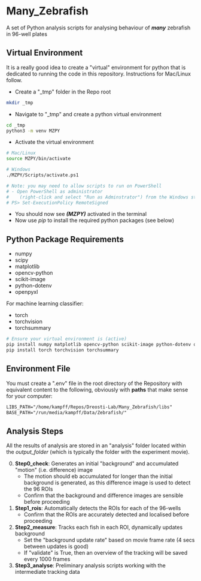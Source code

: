 # Many_Zebrafish
A set of Python analysis scripts for analysing behaviour of ***many*** zebrafish in 96-well plates

## Virtual Environment
It is a really good idea to create a "virtual" environment for python that is dedicated to running the code in this repository. Instructions for Mac/Linux follow.

- Create a "_tmp" folder in the Repo root
```bash
mkdir _tmp
```
- Navigate to "_tmp" and create a python virtual environment
```bash
cd _tmp
python3 -m venv MZPY
```
- Activate the virtual environment
```bash
# Mac/Linux
source MZPY/bin/activate

# Windows
./MZPY/Scripts/activate.ps1

# Note: you may need to allow scripts to run on PowerShell
# - Open PowerShell as administrator
#    (right-click and select "Run as Adminstrator") from the Windows start menu
# PS> Set-ExecutionPolicy RemoteSigned
```
- You should now see ***(MZPY)*** activated in the terminal
- Now use *pip* to install the required python packages (see below)

## Python Package Requirements
- numpy
- scipy
- matplotlib
- opencv-python
- scikit-image
- python-dotenv
- openpyxl

For machine learning classifier:
- torch
- torchvision
- torchsummary

```bash
# Ensure your virtual environment is (active)
pip install numpy matplotlib opencv-python scikit-image python-dotenv openpyxl
pip install torch torchvision torchsummary
```

## Environment File
You must create a ".env" file in the root directory of the Repository with equivalent content to the following, obviously with **paths** that make sense for your computer:
```txt
LIBS_PATH="/home/kampff/Repos/Dreosti-Lab/Many_Zebrafish/libs"
BASE_PATH="/run/media/kampff/Data/Zebrafish/"
```

## Analysis Steps
All the results of analysis are stored in an "analysis" folder located within the *output_folder* (which is typically the folder with the experiment movie).

0. **Step0_check**: Generates an initial "background" and accumulated "motion" (i.e. difference) image
   - The motion should eb accumulated for longer than the initial background is generated, as this difference image is used to detect the 96 ROIs
   - Confirm that the background and difference images are sensible before proceeding
1. **Step1_rois**: Automatically detects the ROIs for each of the 96-wells
   - Confirm that the ROIs are accurately detected and localised before proceeding
2. **Step2_measure**: Tracks each fish in each ROI, dynamically updates background
   - Set the "background update rate" based on movie frame rate (4 secs between updates is good)
   - If "validate" is True, then an overview of the tracking will be saved every 1000 frames
3. **Step3_analyse**: Preliminary analysis scripts working with the intermediate tracking data

